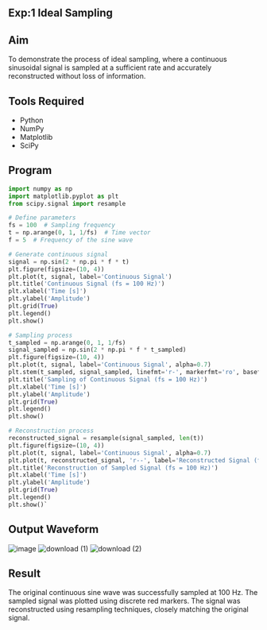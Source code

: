 ## Exp:1 Ideal Sampling

## Aim
To demonstrate the process of ideal sampling, where a continuous sinusoidal signal is sampled at a sufficient rate and accurately reconstructed without loss of information.

## Tools Required
- Python
- NumPy
- Matplotlib
- SciPy

## Program
```python
import numpy as np
import matplotlib.pyplot as plt
from scipy.signal import resample

# Define parameters
fs = 100  # Sampling frequency
t = np.arange(0, 1, 1/fs)  # Time vector
f = 5  # Frequency of the sine wave

# Generate continuous signal
signal = np.sin(2 * np.pi * f * t)
plt.figure(figsize=(10, 4))
plt.plot(t, signal, label='Continuous Signal')
plt.title('Continuous Signal (fs = 100 Hz)')
plt.xlabel('Time [s]')
plt.ylabel('Amplitude')
plt.grid(True)
plt.legend()
plt.show()

# Sampling process
t_sampled = np.arange(0, 1, 1/fs)
signal_sampled = np.sin(2 * np.pi * f * t_sampled)
plt.figure(figsize=(10, 4))
plt.plot(t, signal, label='Continuous Signal', alpha=0.7)
plt.stem(t_sampled, signal_sampled, linefmt='r-', markerfmt='ro', basefmt='r-', label='Sampled Signal (fs = 100 Hz)')
plt.title('Sampling of Continuous Signal (fs = 100 Hz)')
plt.xlabel('Time [s]')
plt.ylabel('Amplitude')
plt.grid(True)
plt.legend()
plt.show()

# Reconstruction process
reconstructed_signal = resample(signal_sampled, len(t))
plt.figure(figsize=(10, 4))
plt.plot(t, signal, label='Continuous Signal', alpha=0.7)
plt.plot(t, reconstructed_signal, 'r--', label='Reconstructed Signal (fs = 100 Hz)')
plt.title('Reconstruction of Sampled Signal (fs = 100 Hz)')
plt.xlabel('Time [s]')
plt.ylabel('Amplitude')
plt.grid(True)
plt.legend()
plt.show()`
```

## Output Waveform
![image](https://github.com/user-attachments/assets/b1a268d0-5b6f-442c-9a7f-a98eeed9b5f7)
![download (1)](https://github.com/user-attachments/assets/25a7b787-3532-4814-bb4a-8e804bea43f4)
![download (2)](https://github.com/user-attachments/assets/d98ce942-fed7-4022-bd2d-48d876181e32)

## Result
The original continuous sine wave was successfully sampled at 100 Hz.
The sampled signal was plotted using discrete red markers.
The signal was reconstructed using resampling techniques, closely matching the original signal.

